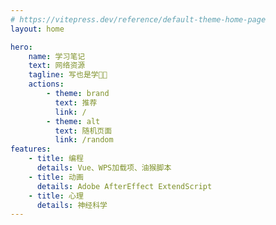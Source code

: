 ```yaml
---
# https://vitepress.dev/reference/default-theme-home-page
layout: home

hero:
    name: 学习笔记
    text: 网络资源
    tagline: 写也是学👍🏿
    actions:
        - theme: brand
          text: 推荐
          link: /
        - theme: alt
          text: 随机页面
          link: /random
features:
    - title: 编程
      details: Vue、WPS加载项、油猴脚本
    - title: 动画
      details: Adobe AfterEffect ExtendScript
    - title: 心理
      details: 神经科学
---
```

